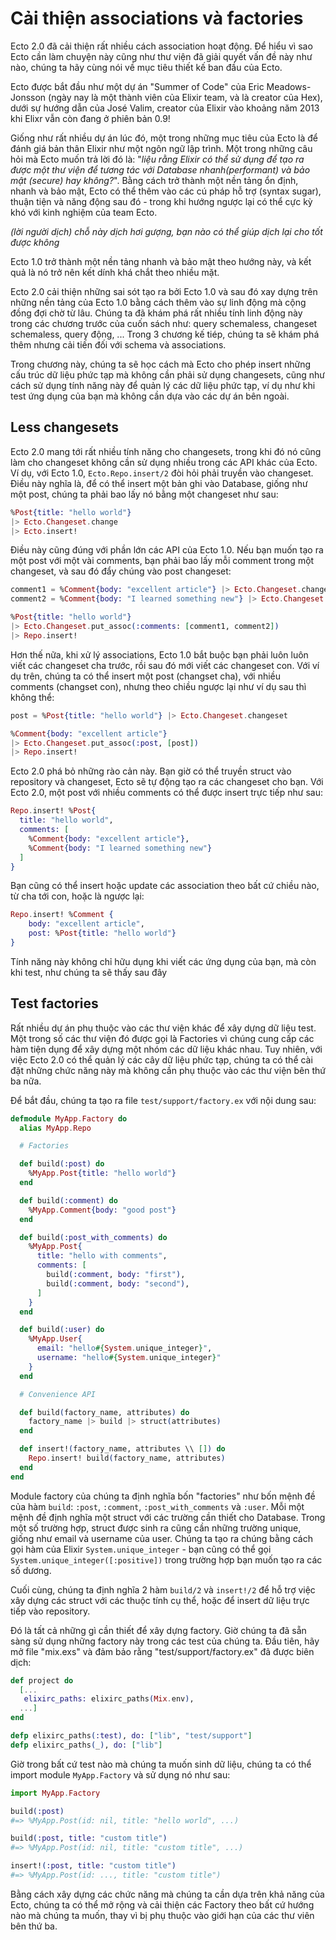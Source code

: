 # Cải thiện associations và factories

Ecto 2.0 đã cải thiện rất nhiều cách association hoạt động. Để hiểu vì sao Ecto cần làm chuyện này cũng như thư viện đã giải quyết vấn đề này như nào, chúng ta hãy cùng nói về mục tiêu thiết kế ban đầu của Ecto.

Ecto được bắt đầu như một dự án "Summer of Code" của Eric Meadows-Jonsson \(ngày nay là một thành viên của Elixir team, và là creator của Hex\), dưới sự hướng dẫn của José Valim, creator của Elixir vào khoảng năm 2013 khi Elixr vẫn còn đang ở phiên bản 0.9!

Giống như rất nhiều dự án lúc đó, một trong những mục tiêu của Ecto là để đánh giá bản thân Elixir như một ngôn ngữ lập trình. Một trong những câu hỏi mà Ecto muốn trả lời đó là: "_liệu rằng Elixir có thể sử dụng để tạo ra được một thư viện để tương tác với Database nhanh\(performant\) và bảo mật \(secure\) hay không?_". Bằng cách trở thành một nền tảng ổn định, nhanh và bảo mật, Ecto có thể thêm vào các cú pháp hỗ trợ \(syntax sugar\), thuận tiện và năng động sau đó - trong khi hướng ngược lại có thể cực kỳ khó với kinh nghiệm của team Ecto.

_\(lời người dịch\) chỗ này dịch hơi gượng, bạn nào có thể giúp dịch lại cho tốt được không_

Ecto 1.0 trở thành một nền tảng nhanh và bảo mật theo hướng này, và kết quả là nó trở nên kết dính khá chắt theo nhiều mặt.

Ecto 2.0 cải thiện những sai sót tạo ra bởi Ecto 1.0 và sau đó xay dựng trên những nền tảng của Ecto 1.0 bằng cách thêm vào sự linh động mà cộng đồng đợi chờ từ lâu. Chúng ta đã khám phá rất nhiều tính linh động này trong các chương trước của cuốn sách như: query schemaless, changeset schemaless, query động, ... Trong 3 chương kế tiép, chúng ta sẽ khám phá thêm nhưng cải tiến đối với schema và associations.

Trong chương này, chúng ta sẽ học cách mà Ecto cho phép insert những cấu trúc dữ liệu phức tạp mà không cần phải sử dụng changesets, cũng như cách sử dụng tính năng này để quản lý các dữ liệu phức tạp, ví dụ như khi test ứng dụng của bạn mà không cần dựa vào các dự án bên ngoài.

## Less changesets

Ecto 2.0 mang tới rất nhiều tính năng cho changesets, trong khi đó nó  cũng làm cho changeset không cần sử dụng nhiều trong các API khác của Ecto. Ví dụ, với Ecto 1.0, `Ecto.Repo.insert/2` đòi hỏi phải truyền vào changeset. Điều này nghĩa là, để có thể insert một bản ghi vào Database, giống như một post, chúng ta phải bao lấy nó bằng một changeset như sau:

```elixir
%Post{title: "hello world"}
|> Ecto.Changeset.change
|> Ecto.insert!
```

Điều này cũng đúng với phần lớn các API của Ecto 1.0. Nếu bạn muốn tạo ra một post với một vài comments, bạn phải bao lấy mỗi comment trong một changeset, và sau đó đẩy chúng vào post changeset:

```elixir
comment1 = %Comment{body: "excellent article"} |> Ecto.Changeset.change
comment2 = %Comment{body: "I learned something new"} |> Ecto.Changeset.change

%Post{title: "hello world"}
|> Ecto.Changeset.put_assoc(:comments: [comment1, comment2])
|> Repo.insert!
```

Hơn thế nữa, khi xử lý associations, Ecto 1.0 bắt buộc bạn phải luôn luôn viết các changeset cha trước, rồi sau đó mới viết các changeset con. Với ví dụ trên, chúng ta có thể insert một post \(changset cha\), với nhiều comments \(changset con\), nhưng theo chiều ngược lại như ví dụ sau thì không thể:

```elixir
post = %Post{title: "hello world"} |> Ecto.Changeset.changeset

%Comment{body: "excellent article"}
|> Ecto.Changeset.put_assoc(:post, [post])
|> Repo.insert!
```

Ecto 2.0 phá bỏ những rào cản này. Bạn giờ có thể truyền struct vào repository và changeset, Ecto sẽ tự động tạo ra các changeset cho bạn. Với Ecto 2.0, một post với nhiều comments có thể được insert trực tiếp như sau:

```elixir
Repo.insert! %Post{
  title: "hello world",
  comments: [
    %Comment{body: "excellent article"},
    %Comment{body: "I learned something new"}
  ]
}
```

Bạn cũng có thể insert hoặc update các association theo bất cứ chiều nào, từ cha tới con, hoặc là ngược lại:

```elixir
Repo.insert! %Comment {
    body: "excellent article",
    post: %Post{title: "hello world"}
}
```

Tính năng này không chỉ hữu dụng khi viết các ứng dụng của bạn, mà còn khi test, như chúng ta sẽ thấy sau đây

## Test factories

Rất nhiều dự án phụ thuộc vào các thư viện khác để xây dựng dữ liệu test. Một trong số các thư viện đó được gọi là Factories vì chúng cung cấp các hàm tiện dụng để xây dựng một nhóm các dữ liệu khác nhau. Tuy nhiên, với việc Ecto 2.0 có thể quản lý các cây dữ liệu phức tạp, chúng ta có thể cài đặt những chức năng này mà không cần phụ thuộc vào các thư viện bên thứ ba nữa.

Để bắt đầu, chúng ta tạo ra file `test/support/factory.ex` với nội dung sau:

```elixir
defmodule MyApp.Factory do
  alias MyApp.Repo

  # Factories

  def build(:post) do
    %MyApp.Post{title: "hello world"}
  end

  def build(:comment) do
    %MyApp.Comment{body: "good post"}
  end

  def build(:post_with_comments) do
    %MyApp.Post{
      title: "hello with comments",
      comments: [
        build(:comment, body: "first"),
        build(:comment, body: "second"),
      ]
    }
  end

  def build(:user) do
    %MyApp.User{
      email: "hello#{System.unique_integer}",
      username: "hello#{System.unique_integer}"
    }
  end

  # Convenience API

  def build(factory_name, attributes) do
    factory_name |> build |> struct(attributes)
  end

  def insert!(factory_name, attributes \\ []) do
    Repo.insert! build(factory_name, attributes)
  end
end
```

Module factory của chúng ta định nghĩa bốn "factories" như bốn mệnh đề của hàm `build`: `:post`, `:comment`, `:post_with_comments` và `:user`. Mỗi một mệnh đề định nghĩa một struct với các trường cần thiết cho Database. Trong một số trường hợp, struct được sinh ra cũng cần những trường unique, giống như email và username của user. Chúng ta tạo ra chúng bằng cách gọi hàm của Elixir `System.unique_integer` - bạn cũng có thể gọi `System.unique_integer([:positive])` trong trường hợp bạn muốn tạo ra các số dương.

Cuối cùng, chúng ta định nghĩa 2 hàm `build/2` và `insert!/2` để hỗ trợ việc xây dựng các struct với các thuộc tính cụ thể, hoặc để insert dữ liệu trực tiếp vào repository.

Đó là tất cả những gì cần thiết để xây dựng factory. Giờ chúng ta đã sẵn sàng sử dụng những factory này trong các test của chúng ta. Đầu tiên, hãy mở file "mix.exs" và đảm bảo rằng "test/support/factory.ex" đã được biên dịch:

```elixir
def project do
  [...
   elixirc_paths: elixirc_paths(Mix.env),
  ...]
end

defp elixirc_paths(:test), do: ["lib", "test/support"]
defp elixirc_paths(_), do: ["lib"]
```

Giờ trong bất cứ test nào mà chúng ta muốn sinh dữ liệu, chúng ta có thể import module `MyApp.Factory` và sử dụng nó như sau:

```elixir
import MyApp.Factory

build(:post)
#=> %MyApp.Post(id: nil, title: "hello world", ...)

build(:post, title: "custom title")
#=> %MyApp.Post(id: nil, title: "custom title", ...)

insert!(:post, title: "custom title")
#=> %MyApp.Post(id: ..., title: "custom title")
```

Bằng cách xây dựng các chức năng mà chúng ta cần dựa trên khả năng của Ecto, chúng ta có thể mở rộng và cải thiện các Factory theo bất cứ hướng nào mà chúng ta muốn, thay vì bị phụ thuộc vào giới hạn của các thư viên bên thứ ba.

